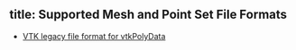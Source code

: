 title: Supported Mesh and Point Set File Formats
---

- [VTK legacy file format for vtkPolyData](https://www.vtk.org/wp-content/uploads/2015/04/file-formats.pdf)
